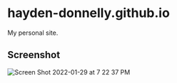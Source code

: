 # hayden-donnelly.github.io

My personal site.

## Screenshot

![Screen Shot 2022-01-29 at 7 22 37 PM](https://user-images.githubusercontent.com/30982485/151682065-fa57ff1f-4e80-47ac-83f7-c64e3285fd85.png)
